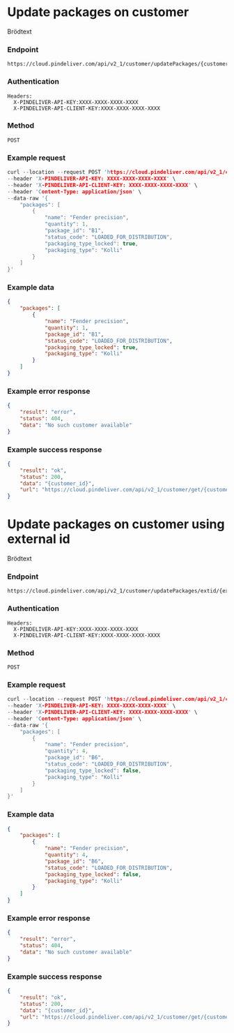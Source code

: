 # Update packages on customer

Brödtext

### Endpoint
```
https://cloud.pindeliver.com/api/v2_1/customer/updatePackages/{customer_id}
```

### Authentication
```
Headers:
  X-PINDELIVER-API-KEY:XXXX-XXXX-XXXX-XXXX
  X-PINDELIVER-API-CLIENT-KEY:XXXX-XXXX-XXXX-XXXX
```

### Method
```
POST
```

### Example request
```C
curl --location --request POST 'https://cloud.pindeliver.com/api/v2_1/customer/updatePackages/{customer_id}' \
--header 'X-PINDELIVER-API-KEY: XXXX-XXXX-XXXX-XXXX' \
--header 'X-PINDELIVER-API-CLIENT-KEY: XXXX-XXXX-XXXX-XXXX' \
--header 'Content-Type: application/json' \
--data-raw '{
    "packages": [
        {
            "name": "Fender precision",
            "quantity": 1,
            "package_id": "B1",
            "status_code": "LOADED_FOR_DISTRIBUTION",
            "packaging_type_locked": true,
            "packaging_type": "Kolli"
        }
    ]
}'
```

### Example data
```JSON
{
    "packages": [
        {
            "name": "Fender precision",
            "quantity": 1,
            "package_id": "B1",
            "status_code": "LOADED_FOR_DISTRIBUTION",
            "packaging_type_locked": true,
            "packaging_type": "Kolli"
        }
    ]
}
```

### Example error response
```JSON
{
    "result": "error",
    "status": 404,
    "data": "No such customer available"
}
```

### Example success response
```JSON
{
    "result": "ok",
    "status": 200,
    "data": "{customer_id}",
    "url": "https://cloud.pindeliver.com/api/v2_1/customer/get/{customer_id}"
}
```

# Update packages on customer using external id

Brödtext

### Endpoint
```
https://cloud.pindeliver.com/api/v2_1/customer/updatePackages/extid/{external_id}
```

### Authentication
```
Headers:
  X-PINDELIVER-API-KEY:XXXX-XXXX-XXXX-XXXX
  X-PINDELIVER-API-CLIENT-KEY:XXXX-XXXX-XXXX-XXXX
```

### Method
```
POST
```

### Example request
```C
curl --location --request POST 'https://cloud.pindeliver.com/api/v2_1/customer/updatePackages/extid/{external_id}' \
--header 'X-PINDELIVER-API-KEY: XXXX-XXXX-XXXX-XXXX' \
--header 'X-PINDELIVER-API-CLIENT-KEY: XXXX-XXXX-XXXX-XXXX' \
--header 'Content-Type: application/json' \
--data-raw '{
    "packages": [
        {
            "name": "Fender precision",
            "quantity": 4,
            "package_id": "B6",
            "status_code": "LOADED_FOR_DISTRIBUTION",
            "packaging_type_locked": false,
            "packaging_type": "Kolli"
        }
    ]
}'
```

### Example data
```JSON
{
    "packages": [
        {
            "name": "Fender precision",
            "quantity": 4,
            "package_id": "B6",
            "status_code": "LOADED_FOR_DISTRIBUTION",
            "packaging_type_locked": false,
            "packaging_type": "Kolli"
        }
    ]
}
```

### Example error response
```JSON
{
    "result": "error",
    "status": 404,
    "data": "No such customer available"
}
```

### Example success response
```JSON
{
    "result": "ok",
    "status": 200,
    "data": "{customer_id}",
    "url": "https://cloud.pindeliver.com/api/v2_1/customer/get/{customer_id}"
}
```
